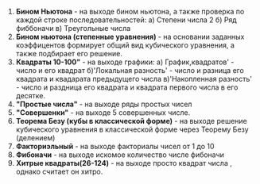 1. **Бином Ньютона** - на выходе бином ньютона, а также проверка по каждой строке последовательностей:
 а) Степени числа 2
 б) Ряд фиббоначи
 в) Треугольные числа
2. **Бином ньютона (степенные уравнения)** - на основании заданных коэффицентов формирует общий вид кубического уравнения, а также подбирает его решение.
3. **Квадраты 10-100"** - на выходе графики: 
 а) График,квадратов' - число и его квадрат
 б)'Локальная разность' - число и разница его квадрата и квадарата предыдущего числа
 в)'Накопленная разность' - число и раздница его квадрата и квадрата первого числа в его десятке.
4. **"Простые числа"** - на выходе ряды простых чисел
5. **"Совершенки"** - на выходе 5 совершенных числе.
6. **Теорема Безу (кубы в классической форме)** - на выходе решение кубического уравнения в классической форме через Теорему Безу (делением)
7. **Факториэльный** - на выходе факториалы чисел от 1 до 10
8. **Фибоначи** - на выходе искомое количество числе фибоначи
9. **Хитрые квадраты(26-124)** - на выходе просто квадрат числа , однако считает он хитро.

